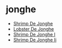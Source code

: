 # jonghe

 * [Shrimp De Jonghe](index/s/shrimp-de-jonghe-103706.json)
 * [Lobster De Jonghe](index/l/lobster-de-jonghe.json)
 * [Shrimp De Jonghe I](index/s/shrimp-de-jonghe-i.json)
 * [Shrimp De Jonghe Ii](index/s/shrimp-de-jonghe-ii.json)
